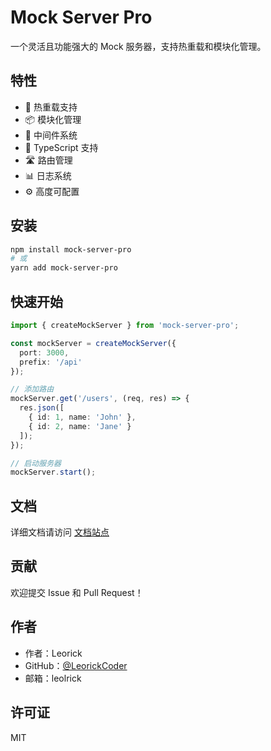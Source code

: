 # Mock Server Pro

一个灵活且功能强大的 Mock 服务器，支持热重载和模块化管理。

## 特性

- 🔄 热重载支持
- 📦 模块化管理
- 🔌 中间件系统
- 📝 TypeScript 支持
- 🛣️ 路由管理
- 📊 日志系统
- ⚙️ 高度可配置

## 安装

```bash
npm install mock-server-pro
# 或
yarn add mock-server-pro
```

## 快速开始

```typescript
import { createMockServer } from 'mock-server-pro';

const mockServer = createMockServer({
  port: 3000,
  prefix: '/api'
});

// 添加路由
mockServer.get('/users', (req, res) => {
  res.json([
    { id: 1, name: 'John' },
    { id: 2, name: 'Jane' }
  ]);
});

// 启动服务器
mockServer.start();
```

## 文档

详细文档请访问 [文档站点](https://github.com/LeorickCoder/mock-server-pro#readme)

## 贡献

欢迎提交 Issue 和 Pull Request！

## 作者

- 作者：Leorick
- GitHub：[@LeorickCoder](https://github.com/LeorickCoder)
- 邮箱：leolrick

## 许可证

MIT 